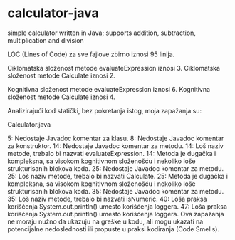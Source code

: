 # calculator-java
simple calculator written in Java; supports addition, subtraction, multiplication and division

LOC (Lines of Code) za sve fajlove zbirno iznosi 95 linija.

Ciklomatska složenost metode evaluateExpression iznosi 3. Ciklomatska složenost metode Calculate iznosi 2.

Kognitivna složenost metode evaluateExpression iznosi 6. Kognitivna složenost metode Calculate iznosi 4.

Analizirajući kod statički, bez pokretanja istog, moja zapažanja su:

Calculator.java

5: Nedostaje Javadoc komentar za klasu.
8: Nedostaje Javadoc komentar za konstruktor.
14: Nedostaje Javadoc komentar za metodu.
14: Loš naziv metode, trebalo bi nazvati evaluateExpression.
14: Metoda je dugačka i kompleksna, sa visokom kognitivnom složenošću i nekoliko loše strukturisanih blokova koda.
25: Nedostaje Javadoc komentar za metodu.
25: Loš naziv metode, trebalo bi nazvati Calculate.
25: Metoda je dugačka i kompleksna, sa visokom kognitivnom složenošću i nekoliko loše strukturisanih blokova koda.
35: Nedostaje Javadoc komentar za metodu.
35: Loš naziv metode, trebalo bi nazvati isNumeric.
40: Loša praksa korišćenja System.out.println() umesto korišćenja loggera.
47: Loša praksa korišćenja System.out.println() umesto korišćenja loggera.
Ova zapažanja ne moraju nužno da ukazuju na greške u kodu, ali mogu ukazati na potencijalne nedoslednosti ili propuste u praksi kodiranja (Code Smells).

